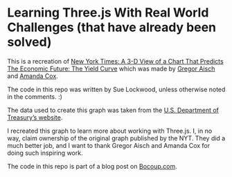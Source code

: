 # Learning Three.js With Real World Challenges (that have already been solved)

This is a recreation of [New York Times: A 3-D View of a Chart That Predicts The Economic Future: The Yield Curve](http://www.nytimes.com/interactive/2015/03/19/upshot/3d-yield-curve-economic-growth.html?abt=0002&abg=1&_r=1) which was made by [Gregor Aisch](http://driven-by-data.net/) and [Amanda Cox](https://twitter.com/amandacox).

The code in this repo was written by Sue Lockwood, unless otherwise noted in the comments. :) 

The data used to create this graph was taken from the [U.S. Department of Treasury’s website](https://www.treasury.gov/resource-center/data-chart-center/interest-rates/Pages/TextView.aspx?data=yieldYear&year=2005).

I recreated this graph to learn more about working with Three.js. I, in no way, claim ownership of the original graph published by the NYT. They did a much better job, and I want to thank Gregor Aisch and Amanda Cox for doing such inspiring work. 

The code in this repo is part of a blog post on [Bocoup.com](http://bocoup.com). 
